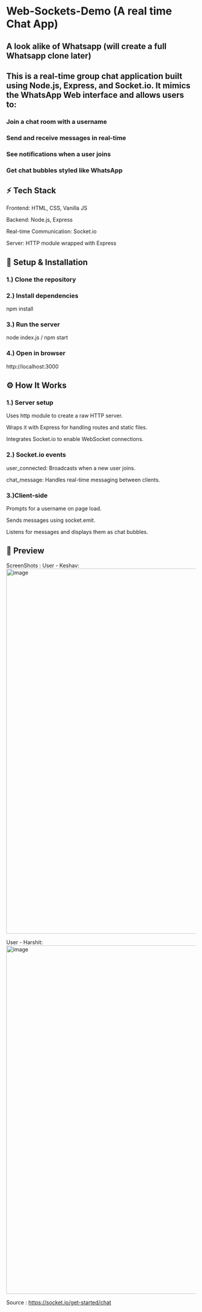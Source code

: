 # Web-Sockets-Demo (A real time Chat App)

## A look alike of Whatsapp (will create a full Whatsapp clone later)

## This is a real-time group chat application built using Node.js, Express, and Socket.io. It mimics the WhatsApp Web interface and allows users to:

### Join a chat room with a username

### Send and receive messages in real-time

### See notifications when a user joins

### Get chat bubbles styled like WhatsApp

## ⚡ Tech Stack

Frontend: HTML, CSS, Vanilla JS

Backend: Node.js, Express

Real-time Communication: Socket.io

Server: HTTP module wrapped with Express

## 🔧 Setup & Installation

### 1.) Clone the repository

### 2.) Install dependencies

npm install


### 3.) Run the server

node index.js / npm start


### 4.) Open in browser

http://localhost:3000

## ⚙️ How It Works

### 1.) Server setup

Uses http module to create a raw HTTP server.

Wraps it with Express for handling routes and static files.

Integrates Socket.io to enable WebSocket connections.

### 2.) Socket.io events

user_connected: Broadcasts when a new user joins.

chat_message: Handles real-time messaging between clients.

### 3.)Client-side

Prompts for a username on page load.

Sends messages using socket.emit.

Listens for messages and displays them as chat bubbles.



## 📸 Preview

ScreenShots : 
User - Keshav:
<img width="1917" height="967" alt="image" src="https://github.com/user-attachments/assets/40aeda1d-08fc-4ce2-ae74-ef9af19dd824" />

User - Harshit:
<img width="1919" height="923" alt="image" src="https://github.com/user-attachments/assets/e5aacbde-0368-463a-b492-d51decfe8d93" />


Source : https://socket.io/get-started/chat
